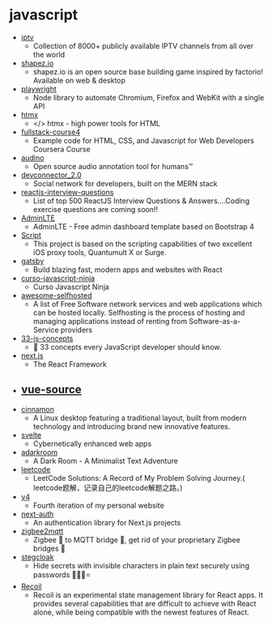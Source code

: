 # javascript
- [iptv](https://github.com/iptv-org/iptv)
  - Collection of 8000+ publicly available IPTV channels from all over the world
- [shapez.io](https://github.com/tobspr/shapez.io)
  - shapez.io is an open source base building game inspired by factorio! Available on web & desktop
- [playwright](https://github.com/microsoft/playwright)
  - Node library to automate Chromium, Firefox and WebKit with a single API
- [htmx](https://github.com/bigskysoftware/htmx)
  - </> htmx - high power tools for HTML
- [fullstack-course4](https://github.com/jhu-ep-coursera/fullstack-course4)
  - Example code for HTML, CSS, and Javascript for Web Developers Coursera Course
- [audino](https://github.com/midas-research/audino)
  - Open source audio annotation tool for humans™
- [devconnector_2.0](https://github.com/bradtraversy/devconnector_2.0)
  - Social network for developers, built on the MERN stack
- [reactjs-interview-questions](https://github.com/sudheerj/reactjs-interview-questions)
  - List of top 500 ReactJS Interview Questions & Answers....Coding exercise questions are coming soon!!
- [AdminLTE](https://github.com/ColorlibHQ/AdminLTE)
  - AdminLTE - Free admin dashboard template based on Bootstrap 4
- [Script](https://github.com/NobyDa/Script)
  - This project is based on the scripting capabilities of two excellent iOS proxy tools, Quantumult X or Surge.
- [gatsby](https://github.com/gatsbyjs/gatsby)
  - Build blazing fast, modern apps and websites with React
- [curso-javascript-ninja](https://github.com/da2k/curso-javascript-ninja)
  - Curso Javascript Ninja
- [awesome-selfhosted](https://github.com/awesome-selfhosted/awesome-selfhosted)
  - A list of Free Software network services and web applications which can be hosted locally. Selfhosting is the process of hosting and managing applications instead of renting from Software-as-a-Service providers
- [33-js-concepts](https://github.com/leonardomso/33-js-concepts)
  - 📜 33 concepts every JavaScript developer should know.
- [next.js](https://github.com/vercel/next.js)
  - The React Framework
- [vue-source](https://github.com/zhufengzhufeng/vue-source)
  - 
- [cinnamon](https://github.com/linuxmint/cinnamon)
  - A Linux desktop featuring a traditional layout, built from modern technology and introducing brand new innovative features.
- [svelte](https://github.com/sveltejs/svelte)
  - Cybernetically enhanced web apps
- [adarkroom](https://github.com/doublespeakgames/adarkroom)
  - A Dark Room - A Minimalist Text Adventure
- [leetcode](https://github.com/azl397985856/leetcode)
  - LeetCode Solutions: A Record of My Problem Solving Journey.( leetcode题解，记录自己的leetcode解题之路。)
- [v4](https://github.com/bchiang7/v4)
  - Fourth iteration of my personal website
- [next-auth](https://github.com/iaincollins/next-auth)
  - An authentication library for Next.js projects
- [zigbee2mqtt](https://github.com/Koenkk/zigbee2mqtt)
  - Zigbee 🐝 to MQTT bridge 🌉, get rid of your proprietary Zigbee bridges 🔨
- [stegcloak](https://github.com/KuroLabs/stegcloak)
  - Hide secrets with invisible characters in plain text securely using passwords 🧙🏻‍♂️⭐
- [Recoil](https://github.com/facebookexperimental/Recoil)
  - Recoil is an experimental state management library for React apps. It provides several capabilities that are difficult to achieve with React alone, while being compatible with the newest features of React.
